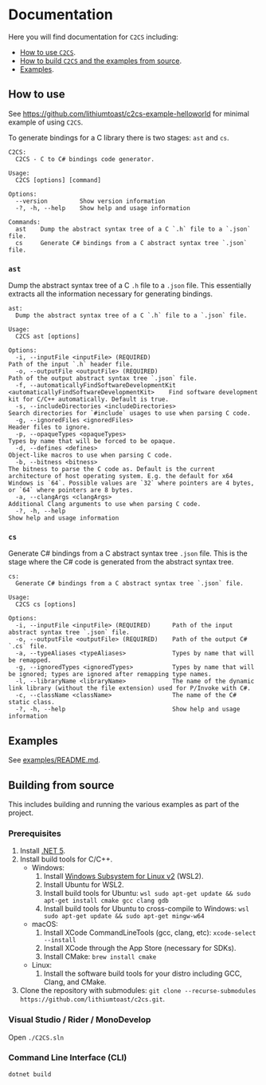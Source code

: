 # Documentation

Here you will find documentation for `C2CS` including:

- [How to use `C2CS`](#how-to-use).
- [How to build `C2CS` and the examples from source](#building-from-source).
- [Examples](#examples).

## How to use

See https://github.com/lithiumtoast/c2cs-example-helloworld for minimal example of using `C2CS`.

To generate bindings for a C library there is two stages: `ast` and `cs`.

```
C2CS:
  C2CS - C to C# bindings code generator.

Usage:
  C2CS [options] [command]

Options:
  --version         Show version information
  -?, -h, --help    Show help and usage information

Commands:
  ast    Dump the abstract syntax tree of a C `.h` file to a `.json` file.
  cs     Generate C# bindings from a C abstract syntax tree `.json` file.
```

### `ast`

Dump the abstract syntax tree of a C `.h` file to a `.json` file. This essentially extracts all the information necessary for generating bindings.

```
ast:
  Dump the abstract syntax tree of a C `.h` file to a `.json` file.

Usage:
  C2CS ast [options]

Options:
  -i, --inputFile <inputFile> (REQUIRED)                                                     Path of the input `.h` header file.
  -o, --outputFile <outputFile> (REQUIRED)                                                   Path of the output abstract syntax tree `.json` file.
  -f, --automaticallyFindSoftwareDevelopmentKit <automaticallyFindSoftwareDevelopmentKit>    Find software development kit for C/C++ automatically. Default is true.
  -s, --includeDirectories <includeDirectories>                                              Search directories for `#include` usages to use when parsing C code.
  -g, --ignoredFiles <ignoredFiles>                                                          Header files to ignore.
  -p, --opaqueTypes <opaqueTypes>                                                            Types by name that will be forced to be opaque.
  -d, --defines <defines>                                                                    Object-like macros to use when parsing C code.
  -b, --bitness <bitness>                                                                    The bitness to parse the C code as. Default is the current architecture of host operating system. E.g. the default for x64 Windows is `64`. Possible values are `32` where pointers are 4 bytes, or `64` where pointers are 8 bytes.
  -a, --clangArgs <clangArgs>                                                                Additional Clang arguments to use when parsing C code.
  -?, -h, --help                                                                             Show help and usage information
```

### `cs`

Generate C# bindings from a C abstract syntax tree `.json` file. This is the stage where the C# code is generated from the abstract syntax tree.

```
cs:
  Generate C# bindings from a C abstract syntax tree `.json` file.

Usage:
  C2CS cs [options]

Options:
  -i, --inputFile <inputFile> (REQUIRED)      Path of the input abstract syntax tree `.json` file.
  -o, --outputFile <outputFile> (REQUIRED)    Path of the output C# `.cs` file.
  -a, --typeAliases <typeAliases>             Types by name that will be remapped.
  -g, --ignoredTypes <ignoredTypes>           Types by name that will be ignored; types are ignored after remapping type names.
  -l, --libraryName <libraryName>             The name of the dynamic link library (without the file extension) used for P/Invoke with C#.
  -c, --className <className>                 The name of the C# static class.
  -?, -h, --help                              Show help and usage information
```

## Examples

See [examples/README.md](examples/README.md).

## Building from source

This includes building and running the various examples as part of the project.

### Prerequisites

1. Install [.NET 5](https://dotnet.microsoft.com/download).
2. Install build tools for C/C++.
    - Windows:
      1. Install [Windows Subsystem for Linux v2](https://docs.microsoft.com/en-us/windows/wsl/install-win10) (WSL2).
      2. Install Ubuntu for WSL2.
      3. Install build tools for Ubuntu: ```wsl sudo apt-get update && sudo apt-get install cmake gcc clang gdb```
      4. Install build tools for Ubuntu to cross-compile to Windows: ```wsl sudo apt-get update && sudo apt-get mingw-w64```
    - macOS:
      1. Install XCode CommandLineTools (gcc, clang, etc): ```xcode-select --install```
      2. Install XCode through the App Store (necessary for SDKs).
      3. Install CMake: ```brew install cmake```
    - Linux:
      1. Install the software build tools for your distro including GCC, Clang, and CMake.
3. Clone the repository with submodules: `git clone --recurse-submodules https://github.com/lithiumtoast/c2cs.git`.

### Visual Studio / Rider / MonoDevelop

Open `./C2CS.sln`

### Command Line Interface (CLI)

`dotnet build`